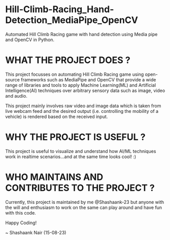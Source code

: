 # Hill-Climb-Racing_Hand-Detection_MediaPipe_OpenCV
Automated Hill Climb Racing game with hand detection using Media pipe and OpenCV in Python.

# WHAT THE PROJECT DOES ?
This project focusses on automating Hill Climb Racing game using open-source frameworks such as MediaPipe and OpenCV that provide a wide range of libraries and tools 
to apply Machine Learning(ML) and Artificial Intelligence(AI) techniques over arbitrary sensory data such as image, video and audio.

This project mainly involves raw video and image data which is taken from live webcam feed and the desired output (i.e. controlling the mobility of a vehicle) is 
rendered based on the received input.

# WHY THE PROJECT IS USEFUL ?
This project is useful to visualize and understand how AI/ML techniques work in realtime scenarios...and at the same time looks cool! :)  

# WHO MAINTAINS AND CONTRIBUTES TO THE PROJECT ?
Currently, this project is maintained by me @Shashaank-23 but anyone with the will and enthusiasm to work on the same can play around and have fun with this code.

Happy Coding!

~ Shashaank Nair (15-08-23)
